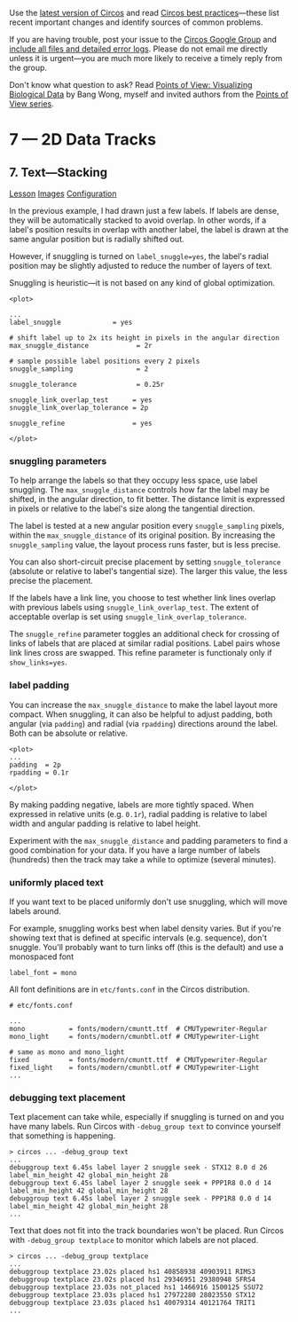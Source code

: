 Use the [latest version of Circos](/software/download/circos/) and read
[Circos best
practices](/documentation/tutorials/reference/best_practices/)—these list
recent important changes and identify sources of common problems.

If you are having trouble, post your issue to the [Circos Google
Group](https://groups.google.com/group/circos-data-visualization) and [include
all files and detailed error logs](/support/support/). Please do not email me
directly unless it is urgent—you are much more likely to receive a timely
reply from the group.

Don't know what question to ask? Read [Points of View: Visualizing Biological
Data](https://www.nature.com/nmeth/journal/v9/n12/full/nmeth.2258.html) by
Bang Wong, myself and invited authors from the [Points of View
series](https://mk.bcgsc.ca/pointsofview).

# 7 — 2D Data Tracks

## 7\. Text—Stacking

[Lesson](/documentation/tutorials/2d_tracks/text_2/lesson)
[Images](/documentation/tutorials/2d_tracks/text_2/images)
[Configuration](/documentation/tutorials/2d_tracks/text_2/configuration)

In the previous example, I had drawn just a few labels. If labels are dense,
they will be automatically stacked to avoid overlap. In other words, if a
label's position results in overlap with another label, the label is drawn at
the same angular position but is radially shifted out.

However, if snuggling is turned on `label_snuggle=yes`, the label's radial
position may be slightly adjusted to reduce the number of layers of text.

Snuggling is heuristic—it is not based on any kind of global optimization.

    
    
    <plot>
    
    ...
    label_snuggle             = yes
    
    # shift label up to 2x its height in pixels in the angular direction
    max_snuggle_distance            = 2r
    
    # sample possible label positions every 2 pixels
    snuggle_sampling                = 2
    
    snuggle_tolerance               = 0.25r
    
    snuggle_link_overlap_test      = yes 
    snuggle_link_overlap_tolerance = 2p
    
    snuggle_refine                 = yes
    
    </plot>
    

### snuggling parameters

To help arrange the labels so that they occupy less space, use label
snuggling. The `max_snuggle_distance` controls how far the label may be
shifted, in the angular direction, to fit better. The distance limit is
expressed in pixels or relative to the label's size along the tangential
direction.

The label is tested at a new angular position every `snuggle_sampling` pixels,
within the `max_snuggle_distance` of its original position. By increasing the
`snuggle_sampling` value, the layout process runs faster, but is less precise.

You can also short-circuit precise placement by setting `snuggle_tolerance`
(absolute or relative to label's tangential size). The larger this value, the
less precise the placement.

If the labels have a link line, you choose to test whether link lines overlap
with previous labels using `snuggle_link_overlap_test`. The extent of
acceptable overlap is set using `snuggle_link_overlap_tolerance`.

The `snuggle_refine` parameter toggles an additional check for crossing of
links of labels that are placed at similar radial positions. Label pairs whose
link lines cross are swapped. This refine parameter is functionaly only if
`show_links=yes`.

### label padding

You can increase the `max_snuggle_distance` to make the label layout more
compact. When snuggling, it can also be helpful to adjust padding, both
angular (via `padding`) and radial (via `rpadding`) directions around the
label. Both can be absolute or relative.

    
    
    <plot>
    ...
    padding  = 2p
    rpadding = 0.1r
    
    </plot>
    

By making padding negative, labels are more tightly spaced. When expressed in
relative units (e.g. `0.1r`), radial padding is relative to label width and
angular padding is relative to label height.

Experiment with the `max_snuggle_distance` and padding parameters to find a
good combination for your data. If you have a large number of labels
(hundreds) then the track may take a while to optimize (several minutes).

### uniformly placed text

If you want text to be placed uniformly don't use snuggling, which will move
labels around.

For example, snuggling works best when label density varies. But if you're
showing text that is defined at specific intervals (e.g. sequence), don't
snuggle. You'll probably want to turn links off (this is the default) and use
a monospaced font

    
    
    label_font = mono
    

All font definitions are in `etc/fonts.conf` in the Circos distribution.

    
    
    # etc/fonts.conf
    
    ...
    mono           = fonts/modern/cmuntt.ttf  # CMUTypewriter-Regular
    mono_light     = fonts/modern/cmunbtl.otf # CMUTypewriter-Light
    
    # same as mono and mono_light
    fixed          = fonts/modern/cmuntt.ttf  # CMUTypewriter-Regular
    fixed_light    = fonts/modern/cmunbtl.otf # CMUTypewriter-Light
    ...
    

### debugging text placement

Text placement can take while, especially if snuggling is turned on and you
have many labels. Run Circos with `-debug_group text` to convince yourself
that something is happening.

    
    
    > circos ... -debug_group text
    ...
    debuggroup text 6.45s label layer 2 snuggle seek - STX12 8.0 d 26 label_min_height 42 global_min_height 28
    debuggroup text 6.45s label layer 2 snuggle seek + PPP1R8 0.0 d 14 label_min_height 42 global_min_height 28
    debuggroup text 6.45s label layer 2 snuggle seek - PPP1R8 0.0 d 14 label_min_height 42 global_min_height 28
    ...
    

Text that does not fit into the track boundaries won't be placed. Run Circos
with `-debug_group textplace` to monitor which labels are not placed.

    
    
    > circos ... -debug_group textplace
    ...
    debuggroup textplace 23.02s placed hs1 40858938 40903911 RIMS3
    debuggroup textplace 23.02s placed hs1 29346951 29380948 SFRS4
    debuggroup textplace 23.03s not_placed hs1 1466916 1500125 SSU72
    debuggroup textplace 23.03s placed hs1 27972280 28023550 STX12
    debuggroup textplace 23.03s placed hs1 40079314 40121764 TRIT1
    ...
    
    

